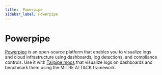 ```yaml
---
title:  Powerpipe
sidebar_label: Powerpipe
---
```


# Powerpipe

[Powerpipe](https://powerpipe.io/) is an open-source platform that enables you to visualize logs and cloud infrastructure using   dashboards, log detections, and compliance controls.  Use it with [Tailpipe mods](https://hub.powerpipe.io?engines=tailpipe) that visualize logs on dashboards and benchmark them using the MITRE ATT&CK framework.

<!--

## Visualize your logs with Powerpipe Dashboards

[Visualize your logs](https://powerpipe.io/docs?slug=#visualize-logs) with Powerpipe + Tailpipe! Use [pre-built dashboards](https://hub.tailpipe.io/?TBD) — to visualize and explore your logs and answer common questions about attack and error patterns, system performance, and user behavior. You can also [build your own](https://powerpipe.io/docs#create-your-own-dashboards-and-benchmarks) dashboards!

![](/images/docs/pipes-ecosystem/TBD)


## Run detection benchmarks with Powerpipe Benchmarks

[Run log analysis benchmarks](https://powerpipe.io/docs?slug=#log-analysis-benchmarks) with Powerpipe + Tailpipe! [Use pre-built benchmarks](https://hub.powerpipe.io/?TBD) to evaluate your logs against the MITRE ATT&CK framework. You can also [build your own](https://powerpipe.io/docs?slug=#create-your-own-dashboards-and-benchmarks) detections!

![](/images/docs/pipes-ecosystem/benchmark_dashboard_view.png)

-->